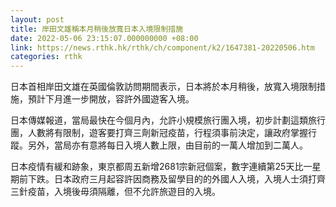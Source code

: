 ```yaml
---
layout: post
title: 岸田文雄稱本月稍後放寬日本入境限制措施
date: 2022-05-06 23:15:07.000000000 +08:00
link: https://news.rthk.hk/rthk/ch/component/k2/1647381-20220506.htm
categories: rthk
---
```


日本首相岸田文雄在英國倫敦訪問期間表示，日本將於本月稍後，放寬入境限制措施，預計下月進一步開放，容許外國遊客入境。

日本傳媒報道，當局最快在今個月內，允許小規模旅行團入境，初步計劃這類旅行團，人數將有限制，遊客要打齊三劑新冠疫苗，行程須事前決定，讓政府掌握行蹤。另外，當局亦有意將每日入境人數上限，由目前的一萬人增加到二萬人。

日本疫情有緩和跡象，東京都周五新增2681宗新冠個案，數字連續第25天比一星期前下跌。日本政府三月起容許因商務及留學目的的外國人入境，入境人士須打齊三針疫苗，入境後毋須隔離，但不允許旅遊目的入境。
